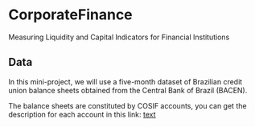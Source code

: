 # CorporateFinance
Measuring Liquidity and Capital Indicators for Financial Institutions

## Data
In this mini-project, we will use a five-month dataset of Brazilian credit union balance sheets obtained from the Central Bank of Brazil (BACEN).

The balance sheets are constituted by COSIF accounts, you can get the description for each account in this link: [text](https://www3.bcb.gov.br/aplica/cosif)

